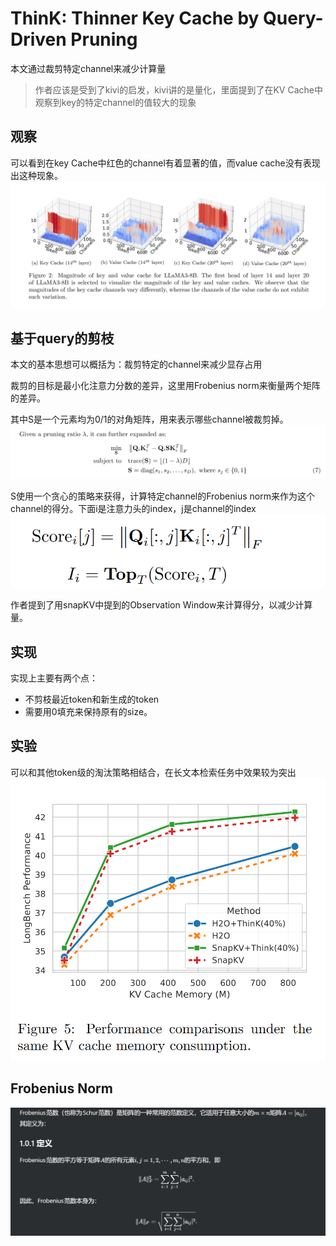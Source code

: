 # ThinK: Thinner Key Cache by Query-Driven Pruning

本文通过裁剪特定channel来减少计算量

> 作者应该是受到了kivi的启发，kivi讲的是量化，里面提到了在KV Cache中观察到key的特定channel的值较大的现象

## 观察

可以看到在key Cache中红色的channel有着显著的值，而value cache没有表现出这种现象。 ![1726729838857.png](./1726729838857.png)

## 基于query的剪枝

本文的基本思想可以概括为：裁剪特定的channel来减少显存占用

裁剪的目标是最小化注意力分数的差异，这里用Frobenius norm来衡量两个矩阵的差异。

其中S是一个元素均为0/1的对角矩阵，用来表示哪些channel被裁剪掉。 ![1726731196872.png](./1726731196872.png)

S使用一个贪心的策略来获得，计算特定channel的Frobenius norm来作为这个channel的得分。下面i是注意力头的index，j是channel的index![1726731302689.png](./1726731302689.png)

作者提到了用snapKV中提到的Observation Window来计算得分，以减少计算量。


## 实现

实现上主要有两个点：

* 不剪枝最近token和新生成的token
* 需要用0填充来保持原有的size。


## 实验

可以和其他token级的淘汰策略相结合，在长文本检索任务中效果较为突出 ![1726735053605.png](./1726735053605.png)


## Frobenius Norm

 ![1726735276026.png](./1726735276026.png)
